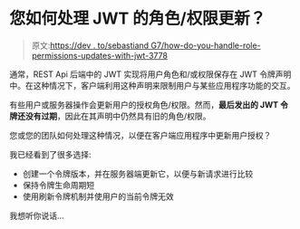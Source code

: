 # 您如何处理 JWT 的角色/权限更新？

> 原文:[https://dev . to/sebastiand G7/how-do-you-handle-role-permissions-updates-with-jwt-3778](https://dev.to/sebastiandg7/how-do-you-handle-role-permissions-updates-with-jwt-3778)

通常，REST Api 后端中的 JWT 实现将用户角色和/或权限保存在 JWT 令牌声明中。在这种情况下，客户端利用这种声明来限制用户与某些应用程序功能的交互。

有些用户或服务器操作会更新用户的授权角色/权限。然而，**最后发出的 JWT 令牌还没有过期**，因此在其声明中仍然具有旧的角色/权限。

您或您的团队如何处理这种情况，以便在客户端应用程序中更新用户授权？

我已经看到了很多选择:

*   创建一个令牌版本，并在服务器端更新它，以便与新请求进行比较
*   保持令牌生命周期短
*   使用刷新令牌机制并使用户的当前令牌无效

我想听你说话...